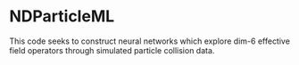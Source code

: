 # NDParticleML
This code seeks to construct neural networks which explore dim-6 effective field operators through simulated particle collision data. 
